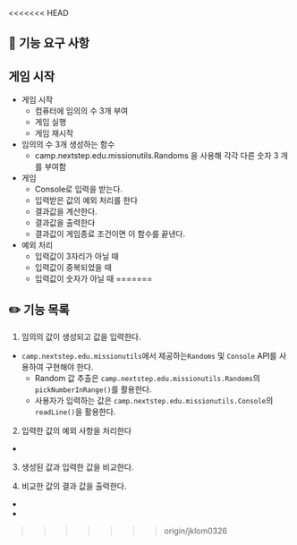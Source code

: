 <<<<<<< HEAD
## 🚀 기능 요구 사항

##  게임 시작

- 게임 시작
  - 컴퓨터에 임의의 수 3개 부여
  - 게임 실행
  - 게임 재시작
- 임의의 수 3개 생성하는 함수
  - camp.nextstep.edu.missionutils.Randoms 을 사용해 각각 다른 숫자 3 개를 부여함
- 게임
  - Console로 입력을 받는다.
  - 입력받은 값의 예외 처리를 한다
  - 결과값을 계산한다.
  - 결과값을 출력한다
  - 결과값이 게임종료 조건이면 이 함수를 끝낸다.
- 예외 처리
  - 입력값이 3자리가 아닐 때
  - 입력값이 중복되었을 때
  - 입력값이 숫자가 아닐 때
=======
## ✏️ 기능 목록

1. 임의의 값이 생성되고 값을 입력한다.

- `camp.nextstep.edu.missionutils`에서 제공하는`Randoms` 및 `Console` API를 사용하여 구현해야 한다.
    - Random 값 추출은 `camp.nextstep.edu.missionutils.Randoms`의 `pickNumberInRange()`를 활용한다.
    - 사용자가 입력하는 값은 `camp.nextstep.edu.missionutils.Console`의 `readLine()`을 활용한다.

2. 입력한 값의 예외 사항을 처리한다

-

3. 생성된 값과 입력한 값을 비교한다.

4. 비교한 값의 결과 값을 출력한다.

-

- 

>>>>>>> origin/jklom0326
